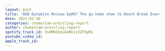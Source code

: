 ```yaml
---
layout: post
title: "AEW Dynamite Review Ep#67 The go home show to Beach Break Event. Moxley, Pac & Fenix ready for Omega and The Good Brothers. Plus more!"
date: 2021-01-28
categories: chokeslam-wrestling-report
author: chokeslam-wrestling-report
spotify_track_id: 5sHMHI6eLGeNCvzZZFhpMo
youtube_video_id: 
apple_track_id: 
---
```

